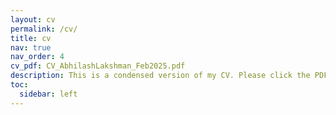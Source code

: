 ```yaml
---
layout: cv
permalink: /cv/
title: cv
nav: true
nav_order: 4
cv_pdf: CV_AbhilashLakshman_Feb2025.pdf
description: This is a condensed version of my CV. Please click the PDF download button for a full CV.
toc:
  sidebar: left
---
```

